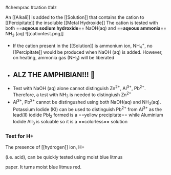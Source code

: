 #chemprac 
#cation
#alz

An [[Alkali]] is added to the [[Solution]] that contains the cation to [[Percipitate]] the insoluble [[Metal Hydroxide]] 
The cation is tested with both ==**aqeous sodium hydroxide**== NaOH(aq) and ==**aqeous ammonia**== NH<sub>3</sub> (aq)
![[cationtest.png]]
- If the cation present in the [[Solution]] is ammonium ion, NH<sub>4</sub><sup>+</sup>, no [[Percipitate]] would be produced when NaOH (aq) is added. However, on heating, ammonia gas (NH<sub>3</sub>) will be liberated
- ## ALZ THE AMPHIBIAN!!! 🦎
- Test with NaOH (aq) alone cannot distinguish Zn<sup>2+</sup>, Al<sup>3+</sup>, Pb<sup>2+</sup>. Therefore, a test with NH<sub>3</sub> is needed to distingiush Zn<sup>2+</sup>
- Al<sup>3+</sup>, Pb<sup>2+</sup> cannot be distingushed using both NaOH(aq) and NH<sub>3</sub>(aq). Potassium Iodide (KI) can be used to distinguish Pb<sup>2+</sup> from Al<sup>3+</sup> as the lead(II) iodide PbI<sub>2</sub> formed is a ==yellow precipitate== while Aluminium Iodide All<sub>3</sub> is soluable so it is a ==colorless== solution



### Test for H+
The presence of [[hydrogen]] ion, H+

(i.e. acid), can be quickly tested using moist blue litmus

paper. It turns moist blue litmus red.